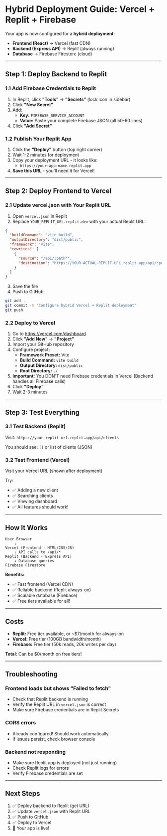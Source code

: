 # Hybrid Deployment Guide: Vercel + Replit + Firebase

Your app is now configured for a **hybrid deployment**:
- **Frontend (React)** → Vercel (fast CDN)
- **Backend (Express API)** → Replit (always running)
- **Database** → Firebase Firestore (cloud)

---

## Step 1: Deploy Backend to Replit

### 1.1 Add Firebase Credentials to Replit

1. In Replit, click **"Tools"** → **"Secrets"** (lock icon in sidebar)
2. Click **"New Secret"**
3. Add:
   - **Key:** `FIREBASE_SERVICE_ACCOUNT`
   - **Value:** Paste your complete Firebase JSON (all 50-60 lines)
4. Click **"Add Secret"**

### 1.2 Publish Your Replit App

1. Click the **"Deploy"** button (top right corner)
2. Wait 1-2 minutes for deployment
3. Copy your deployment URL - it looks like:
   - `https://your-app-name.replit.app`
4. **Save this URL** - you'll need it for Vercel!

---

## Step 2: Deploy Frontend to Vercel

### 2.1 Update vercel.json with Your Replit URL

1. Open `vercel.json` in Replit
2. Replace `YOUR_REPLIT_URL.replit.dev` with your actual Replit URL:

```json
{
  "buildCommand": "vite build",
  "outputDirectory": "dist/public",
  "framework": "vite",
  "rewrites": [
    {
      "source": "/api/:path*",
      "destination": "https://YOUR-ACTUAL-REPLIT-URL.replit.app/api/:path*"
    }
  ]
}
```

3. Save the file
4. Push to GitHub:

```bash
git add .
git commit -m "Configure hybrid Vercel + Replit deployment"
git push
```

### 2.2 Deploy to Vercel

1. Go to https://vercel.com/dashboard
2. Click **"Add New"** → **"Project"**
3. Import your GitHub repository
4. Configure project:
   - **Framework Preset:** Vite
   - **Build Command:** `vite build`
   - **Output Directory:** `dist/public`
   - **Root Directory:** `./`
5. **Important:** You DON'T need Firebase credentials in Vercel
   (Backend handles all Firebase calls)
6. Click **"Deploy"**
7. Wait 2-3 minutes

---

## Step 3: Test Everything

### 3.1 Test Backend (Replit)

Visit: `https://your-replit-url.replit.app/api/clients`

You should see: `[]` or list of clients (JSON)

### 3.2 Test Frontend (Vercel)

Visit your Vercel URL (shown after deployment)

Try:
- ✅ Adding a new client
- ✅ Searching clients
- ✅ Viewing dashboard
- ✅ All features should work!

---

## How It Works

```
User Browser
    ↓
Vercel (Frontend - HTML/CSS/JS)
    ↓ API calls to /api/*
Replit (Backend - Express API)
    ↓ Database queries
Firebase Firestore
```

**Benefits:**
- ✅ Fast frontend (Vercel CDN)
- ✅ Reliable backend (Replit always-on)
- ✅ Scalable database (Firebase)
- ✅ Free tiers available for all!

---

## Costs

- **Replit:** Free tier available, or ~$7/month for always-on
- **Vercel:** Free tier (100GB bandwidth/month)
- **Firebase:** Free tier (50k reads, 20k writes per day)

**Total:** Can be $0/month on free tiers!

---

## Troubleshooting

### Frontend loads but shows "Failed to fetch"
- Check that Replit backend is running
- Verify the Replit URL in `vercel.json` is correct
- Make sure Firebase credentials are in Replit Secrets

### CORS errors
- Already configured! Should work automatically
- If issues persist, check browser console

### Backend not responding
- Make sure Replit app is deployed (not just running)
- Check Replit logs for errors
- Verify Firebase credentials are set

---

## Next Steps

1. ✅ Deploy backend to Replit (get URL)
2. ✅ Update `vercel.json` with Replit URL
3. ✅ Push to GitHub
4. ✅ Deploy to Vercel
5. 🎉 Your app is live!

